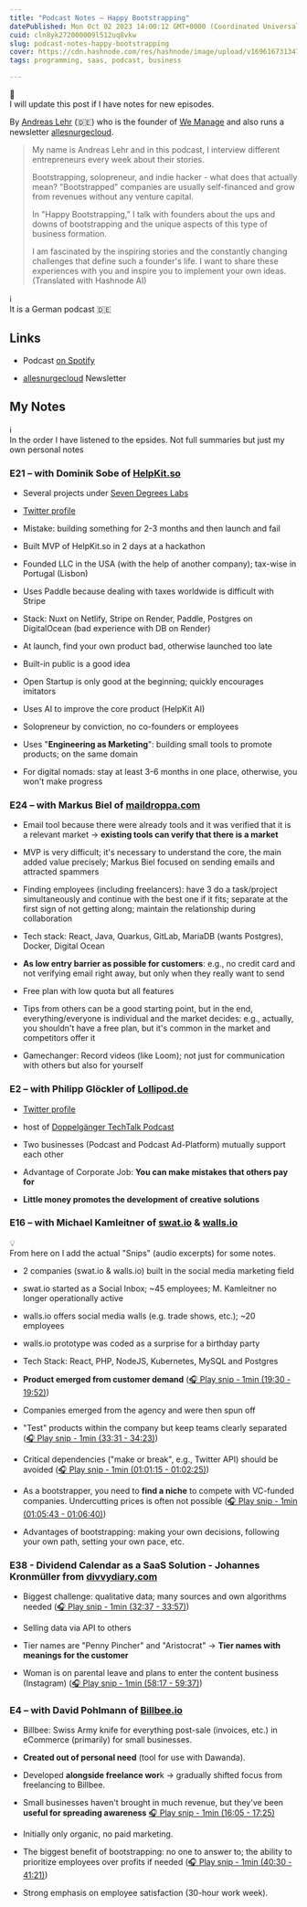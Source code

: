 ```yaml
---
title: "Podcast Notes – Happy Bootstrapping"
datePublished: Mon Oct 02 2023 14:00:12 GMT+0000 (Coordinated Universal Time)
cuid: cln8yk272000009l512uq8vkw
slug: podcast-notes-happy-bootstrapping
cover: https://cdn.hashnode.com/res/hashnode/image/upload/v1696167313472/e0dfab37-2821-487e-9f34-b2ee86d631fc.png
tags: programming, saas, podcast, business

---
```


<div data-node-type="callout">
<div data-node-type="callout-emoji">💁</div>
<div data-node-type="callout-text">I will update this post if I have notes for new episodes.</div>
</div>

By [Andreas Lehr](https://twitter.com/shakalandy) (🇩🇪) who is the founder of [We Manage](https://we-manage.de/) and also runs a newsletter [allesnurgecloud](https://allesnurgecloud.com/).

> My name is Andreas Lehr and in this podcast, I interview different entrepreneurs every week about their stories.
> 
> Bootstrapping, solopreneur, and indie hacker - what does that actually mean? "Bootstrapped" companies are usually self-financed and grow from revenues without any venture capital.
> 
> In "Happy Bootstrapping," I talk with founders about the ups and downs of bootstrapping and the unique aspects of this type of business formation.
> 
> I am fascinated by the inspiring stories and the constantly changing challenges that define such a founder's life. I want to share these experiences with you and inspire you to implement your own ideas.  
> (Translated with Hashnode AI)

<div data-node-type="callout">
<div data-node-type="callout-emoji">ℹ</div>
<div data-node-type="callout-text">It is a German podcast 🇩🇪</div>
</div>

## Links

* Podcast [on Spotify](https://open.spotify.com/show/2rf8zucnnn8Vwjgc96nn4M?si=c60007cdc13e455b)
    
* [allesnurgecloud](https://allesnurgecloud.com/) Newsletter
    

## **My Notes**

<div data-node-type="callout">
<div data-node-type="callout-emoji">ℹ</div>
<div data-node-type="callout-text">In the order I have listened to the epsides. Not full summaries but just my own personal notes</div>
</div>

### E21 – with Dominik Sobe of [HelpKit.so](http://HelpKit.so)

* Several projects under [Seven Degrees Labs](https://sevendegrees.io)
    
* [Twitter profile](https://twitter.com/sobedominik)
    
* Mistake: building something for 2-3 months and then launch and fail
    
* Built MVP of HelpKit.so in 2 days at a hackathon
    
* Founded LLC in the USA (with the help of another company); tax-wise in Portugal (Lisbon)
    
* Uses Paddle because dealing with taxes worldwide is difficult with Stripe
    
* Stack: Nuxt on Netlify, Stripe on Render, Paddle, Postgres on DigitalOcean (bad experience with DB on Render)
    
* At launch, find your own product bad, otherwise launched too late
    
* Built-in public is a good idea
    
* Open Startup is only good at the beginning; quickly encourages imitators
    
* Uses AI to improve the core product (HelpKit AI)
    
* Solopreneur by conviction, no co-founders or employees
    
* Uses "**Engineering as Marketing**": building small tools to promote products; on the same domain
    
* For digital nomads: stay at least 3-6 months in one place, otherwise, you won't make progress
    

### E24 – with Markus Biel of [maildroppa.com](http://maildroppa.com)

* Email tool because there were already tools and it was verified that it is a relevant market -&gt; **existing tools can verify that there is a market**
    
* MVP is very difficult; it's necessary to understand the core, the main added value precisely; Markus Biel focused on sending emails and attracted spammers
    
* Finding employees (including freelancers): have 3 do a task/project simultaneously and continue with the best one if it fits; separate at the first sign of not getting along; maintain the relationship during collaboration
    
* Tech stack: React, Java, Quarkus, GitLab, MariaDB (wants Postgres), Docker, Digital Ocean
    
* **As low entry barrier as possible for customers**: e.g., no credit card and not verifying email right away, but only when they really want to send
    
* Free plan with low quota but all features
    
* Tips from others can be a good starting point, but in the end, everything/everyone is individual and the market decides: e.g., actually, you shouldn't have a free plan, but it's common in the market and competitors offer it
    
* Gamechanger: Record videos (like Loom); not just for communication with others but also for yourself
    

### E2 – with Philipp Glöckler of [Lollipod.de](http://Lollipod.de)

* [Twitter profile](https://twitter.com/gloeckler)
    
* host of [Doppelgänger TechTalk Podcast](https://twitter.com/Doppelgaengerio)
    
* Two businesses (Podcast and Podcast Ad-Platform) mutually support each other
    
* Advantage of Corporate Job: **You can make mistakes that others pay for**
    
* **Little money promotes the development of creative solutions**
    

### E16 – with Michael Kamleitner of [swat.io](http://swat.io) & [walls.io](http://walls.io)

<div data-node-type="callout">
<div data-node-type="callout-emoji">💡</div>
<div data-node-type="callout-text">From here on I add the actual "Snips" (audio excerpts) for some notes.</div>
</div>

* 2 companies (swat.io & walls.io) built in the social media marketing field
    
* swat.io started as a Social Inbox; ~45 employees; M. Kamleitner no longer operationally active
    
* walls.io offers social media walls (e.g. trade shows, etc.); ~20 employees
    
* walls.io prototype was coded as a surprise for a birthday party
    
* Tech Stack: React, PHP, NodeJS, Kubernetes, MySQL and Postgres
    
* **Product emerged from customer demand** ([🎧 Play snip - 1min️ (19:30 - 19:52)](https://share.snipd.com/snip/d656fc15-bd0a-4212-9b55-fb8eec4c975f))
    
* Companies emerged from the agency and were then spun off
    
* "Test" products within the company but keep teams clearly separated ([🎧 Play snip - 1min️ (33:31 - 34:23)](https://share.snipd.com/snip/c78e12cf-326c-4830-9dbf-bbb8c1588aab))
    
* Critical dependencies ("make or break", e.g., Twitter API) should be avoided ([🎧 Play snip - 1min️ (01:01:15 - 01:02:25)](https://share.snipd.com/snip/de2e72b7-8ba2-4e58-9f7c-542009a2e29e))
    
* As a bootstrapper, you need to **find a niche** to compete with VC-funded companies. Undercutting prices is often not possible ([🎧 Play snip - 1min️ (01:05:43 - 01:06:40)](https://share.snipd.com/snip/4d53f742-2410-42db-9894-2a2c6f88cdf2))
    
* Advantages of bootstrapping: making your own decisions, following your own path, setting your own pace, etc.
    

### E38 - Dividend Calendar as a SaaS Solution - Johannes Kronmüller from [divvydiary.com](http://divvydiary.com)

* Biggest challenge: qualitative data; many sources and own algorithms needed ([🎧 Play snip - 1min️ (32:37 - 33:57)](https://share.snipd.com/snip/c36e6b88-a4b7-45d1-b39f-e4cda7122226))
    
* Selling data via API to others
    
* Tier names are "Penny Pincher" and "Aristocrat" -&gt; **Tier names with meanings for the customer**
    
* Woman is on parental leave and plans to enter the content business (Instagram) ([🎧 Play snip - 1min️ (58:17 - 59:37)](https://share.snipd.com/snip/7e4b8405-17c8-4fde-8163-59ed9e87bcfb))
    

### E4 – with David Pohlmann of [Billbee.io](http://Billbee.io)

* Billbee: Swiss Army knife for everything post-sale (invoices, etc.) in eCommerce (primarily) for small businesses.
    
* **Created out of personal need** (tool for use with Dawanda).
    
* Developed **alongside freelance wor**k -&gt; gradually shifted focus from freelancing to Billbee.
    
* Small businesses haven't brought in much revenue, but they've been **useful for spreading awareness** [🎧 Play snip - 1min️ (16:05 - 17:25)](https://share.snipd.com/snip/8c015b3c-c947-4534-962b-64c60aa53445)
    
* Initially only organic, no paid marketing.
    
* The biggest benefit of bootstrapping: no one to answer to; the ability to prioritize employees over profits if needed ([🎧 Play snip - 1min️ (40:30 - 41:21)](https://share.snipd.com/snip/5f661458-c742-4bdd-a185-7533ca478328))
    
* Strong emphasis on employee satisfaction (30-hour work week).